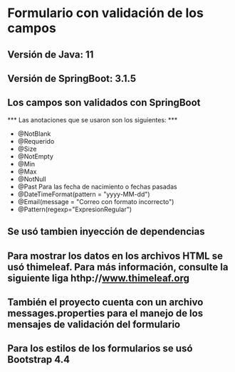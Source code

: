 # Formulario con validación de los campos

## Versión de Java: 11

## Versión de SpringBoot: 3.1.5

## Los campos son validados con SpringBoot
*** Las anotaciones que se usaron son los siguientes: ***
- @NotBlank
- @Requerido
- @Size
- @NotEmpty
- @Min
- @Max
- @NotNull
- @Past Para las fecha de nacimiento o fechas pasadas
- @DateTimeFormat(pattern = "yyyy-MM-dd")
- @Email(message = "Correo con formato incorrecto")
- @Pattern(regexp="ExpresionRegular")

## Se usó tambien inyección de dependencias

## Para mostrar los datos en los archivos HTML se usó thimeleaf. Para más información, consulte la siguiente liga hthp://www.thimeleaf.org

## También el proyecto cuenta con un archivo messages.properties para el manejo de los mensajes de validación del formulario

## Para los estilos de los formularios se usó Bootstrap 4.4




